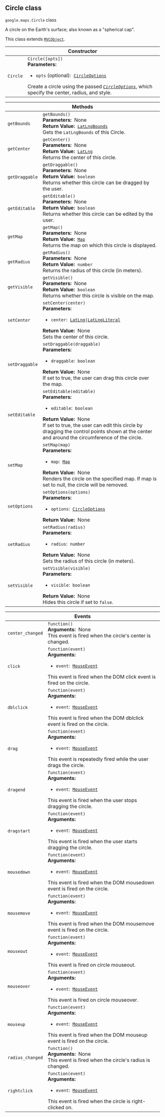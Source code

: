<h2 id="Circle"> Circle class </h2><p>
<code><span itemprop="path">google.maps</span>.<span itemprop="name">Circle</span></code>
class
</p><p>A circle on the Earth's surface; also known as a "spherical cap".</p><p>This class extends
<code><a href="https://github.com/amenadiel/google-maps-documentation/blob/master/docs/MVCObject.md">MVCObject</a></code>.
</p><div class="devsite-table-wrapper"><table class="constructors responsive" summary="class Circle - Constructor">
<thead>
<tr><th colspan="2" id="Circle.constructor">Constructor</th>
</tr></thead>
<tbody>
<tr>
<td><code><span>Circle</span></code></td>
<td><div><code>Circle([opts])</code></div>
<div class="desc"><strong>Parameters:</strong>&nbsp; <ul>
<li><code>opts</code> (optional):&nbsp; <code><a href="https://github.com/amenadiel/google-maps-documentation/blob/master/docs/CircleOptions.md">CircleOptions</a></code></li>
</ul></div>
<div class="desc">Create a circle using the passed <code><em><a href="https://github.com/amenadiel/google-maps-documentation/blob/master/docs/CircleOptions.md">CircleOptions</a></em></code>, which specify the center, radius, and style.</div></td>
</tr>
</tbody>
</table></div><div class="devsite-table-wrapper"><table class="methods responsive" summary="class Circle - Methods">
<thead>
<tr><th colspan="2">Methods</th>
</tr></thead>
<tbody>
<tr id="Circle.getBounds">
<td><code><span>getBounds</span></code></td>
<td><div><code>getBounds()</code></div>
<div class="desc"><strong>Parameters:</strong>&nbsp; None</div>
<div class="desc"><strong>Return Value:</strong>&nbsp; <code><a href="https://github.com/amenadiel/google-maps-documentation/blob/master/docs/LatLngBounds.md">LatLngBounds</a></code></div>
<div class="desc">Gets the <code>LatLngBounds</code> of this Circle.</div></td>
</tr>
<tr id="Circle.getCenter">
<td><code><span>getCenter</span></code></td>
<td><div><code>getCenter()</code></div>
<div class="desc"><strong>Parameters:</strong>&nbsp; None</div>
<div class="desc"><strong>Return Value:</strong>&nbsp; <code><a href="https://github.com/amenadiel/google-maps-documentation/blob/master/docs/LatLng.md">LatLng</a></code></div>
<div class="desc">Returns the center of this circle.</div></td>
</tr>
<tr id="Circle.getDraggable">
<td><code><span>getDraggable</span></code></td>
<td><div><code>getDraggable()</code></div>
<div class="desc"><strong>Parameters:</strong>&nbsp; None</div>
<div class="desc"><strong>Return Value:</strong>&nbsp; <code>boolean</code></div>
<div class="desc">Returns whether this circle can be dragged by the user.</div></td>
</tr>
<tr id="Circle.getEditable">
<td><code><span>getEditable</span></code></td>
<td><div><code>getEditable()</code></div>
<div class="desc"><strong>Parameters:</strong>&nbsp; None</div>
<div class="desc"><strong>Return Value:</strong>&nbsp; <code>boolean</code></div>
<div class="desc">Returns whether this circle can be edited by the user.</div></td>
</tr>
<tr id="Circle.getMap">
<td><code><span>getMap</span></code></td>
<td><div><code>getMap()</code></div>
<div class="desc"><strong>Parameters:</strong>&nbsp; None</div>
<div class="desc"><strong>Return Value:</strong>&nbsp; <code><a href="https://github.com/amenadiel/google-maps-documentation/blob/master/docs/Map.md">Map</a></code></div>
<div class="desc">Returns the map on which this circle is displayed.</div></td>
</tr>
<tr id="Circle.getRadius">
<td><code><span>getRadius</span></code></td>
<td><div><code>getRadius()</code></div>
<div class="desc"><strong>Parameters:</strong>&nbsp; None</div>
<div class="desc"><strong>Return Value:</strong>&nbsp; <code>number</code></div>
<div class="desc">Returns the radius of this circle (in meters).</div></td>
</tr>
<tr id="Circle.getVisible">
<td><code><span>getVisible</span></code></td>
<td><div><code>getVisible()</code></div>
<div class="desc"><strong>Parameters:</strong>&nbsp; None</div>
<div class="desc"><strong>Return Value:</strong>&nbsp; <code>boolean</code></div>
<div class="desc">Returns whether this circle is visible on the map.</div></td>
</tr>
<tr id="Circle.setCenter">
<td><code><span>setCenter</span></code></td>
<td><div><code>setCenter(center)</code></div>
<div class="desc"><strong>Parameters:</strong>&nbsp; <ul>
<li><code>center</code>:&nbsp; <code><a href="https://github.com/amenadiel/google-maps-documentation/blob/master/docs/LatLng.md">LatLng</a>|<a href="https://github.com/amenadiel/google-maps-documentation/blob/master/docs/LatLngLiteral.md">LatLngLiteral</a></code></li>
</ul></div>
<div class="desc"><strong>Return Value:</strong>&nbsp; None</div>
<div class="desc">Sets the center of this circle.</div></td>
</tr>
<tr id="Circle.setDraggable">
<td><code><span>setDraggable</span></code></td>
<td><div><code>setDraggable(draggable)</code></div>
<div class="desc"><strong>Parameters:</strong>&nbsp; <ul>
<li><code>draggable</code>:&nbsp; <code>boolean</code></li>
</ul></div>
<div class="desc"><strong>Return Value:</strong>&nbsp; None</div>
<div class="desc">If set to true, the user can drag this circle over the map.</div></td>
</tr>
<tr id="Circle.setEditable">
<td><code><span>setEditable</span></code></td>
<td><div><code>setEditable(editable)</code></div>
<div class="desc"><strong>Parameters:</strong>&nbsp; <ul>
<li><code>editable</code>:&nbsp; <code>boolean</code></li>
</ul></div>
<div class="desc"><strong>Return Value:</strong>&nbsp; None</div>
<div class="desc">If set to true, the user can edit this circle by dragging the control points shown at the center and around the circumference of the circle.</div></td>
</tr>
<tr id="Circle.setMap">
<td><code><span>setMap</span></code></td>
<td><div><code>setMap(map)</code></div>
<div class="desc"><strong>Parameters:</strong>&nbsp; <ul>
<li><code>map</code>:&nbsp; <code><a href="https://github.com/amenadiel/google-maps-documentation/blob/master/docs/Map.md">Map</a></code></li>
</ul></div>
<div class="desc"><strong>Return Value:</strong>&nbsp; None</div>
<div class="desc">Renders the circle on the specified map. If map is set to null, the circle will be removed.</div></td>
</tr>
<tr id="Circle.setOptions">
<td><code><span>setOptions</span></code></td>
<td><div><code>setOptions(options)</code></div>
<div class="desc"><strong>Parameters:</strong>&nbsp; <ul>
<li><code>options</code>:&nbsp; <code><a href="https://github.com/amenadiel/google-maps-documentation/blob/master/docs/CircleOptions.md">CircleOptions</a></code></li>
</ul></div>
<div class="desc"><strong>Return Value:</strong>&nbsp; None</div>
<div class="desc"></div></td>
</tr>
<tr id="Circle.setRadius">
<td><code><span>setRadius</span></code></td>
<td><div><code>setRadius(radius)</code></div>
<div class="desc"><strong>Parameters:</strong>&nbsp; <ul>
<li><code>radius</code>:&nbsp; <code>number</code></li>
</ul></div>
<div class="desc"><strong>Return Value:</strong>&nbsp; None</div>
<div class="desc">Sets the radius of this circle (in meters).</div></td>
</tr>
<tr id="Circle.setVisible">
<td><code><span>setVisible</span></code></td>
<td><div><code>setVisible(visible)</code></div>
<div class="desc"><strong>Parameters:</strong>&nbsp; <ul>
<li><code>visible</code>:&nbsp; <code>boolean</code></li>
</ul></div>
<div class="desc"><strong>Return Value:</strong>&nbsp; None</div>
<div class="desc">Hides this circle if set to <code>false</code>.</div></td>
</tr>
</tbody>
</table></div><div class="devsite-table-wrapper"><table class="details responsive" summary="class Circle - Events">
<thead>
<tr><th colspan="2">Events</th>
</tr></thead>
<tbody>
<tr id="Circle.center_changed">
<td><code><span>center_changed</span></code></td>
<td><div><code>function()</code></div>
<div class="desc"><strong>Arguments:</strong>&nbsp; None</div>
<div class="desc">This event is fired when the circle's center is changed.</div></td>
</tr>
<tr id="Circle.click">
<td><code><span>click</span></code></td>
<td><div><code>function(event)</code></div>
<div class="desc"><strong>Arguments:</strong>&nbsp; <ul>
<li><code>event</code>:&nbsp; <code><a href="https://github.com/amenadiel/google-maps-documentation/blob/master/docs/MouseEvent.md">MouseEvent</a></code></li>
</ul></div>
<div class="desc">This event is fired when the DOM click event is fired on the circle.</div></td>
</tr>
<tr id="Circle.dblclick">
<td><code><span>dblclick</span></code></td>
<td><div><code>function(event)</code></div>
<div class="desc"><strong>Arguments:</strong>&nbsp; <ul>
<li><code>event</code>:&nbsp; <code><a href="https://github.com/amenadiel/google-maps-documentation/blob/master/docs/MouseEvent.md">MouseEvent</a></code></li>
</ul></div>
<div class="desc">This event is fired when the DOM dblclick event is fired on the circle.</div></td>
</tr>
<tr id="Circle.drag">
<td><code><span>drag</span></code></td>
<td><div><code>function(event)</code></div>
<div class="desc"><strong>Arguments:</strong>&nbsp; <ul>
<li><code>event</code>:&nbsp; <code><a href="https://github.com/amenadiel/google-maps-documentation/blob/master/docs/MouseEvent.md">MouseEvent</a></code></li>
</ul></div>
<div class="desc">This event is repeatedly fired while the user drags the circle.</div></td>
</tr>
<tr id="Circle.dragend">
<td><code><span>dragend</span></code></td>
<td><div><code>function(event)</code></div>
<div class="desc"><strong>Arguments:</strong>&nbsp; <ul>
<li><code>event</code>:&nbsp; <code><a href="https://github.com/amenadiel/google-maps-documentation/blob/master/docs/MouseEvent.md">MouseEvent</a></code></li>
</ul></div>
<div class="desc">This event is fired when the user stops dragging the circle.</div></td>
</tr>
<tr id="Circle.dragstart">
<td><code><span>dragstart</span></code></td>
<td><div><code>function(event)</code></div>
<div class="desc"><strong>Arguments:</strong>&nbsp; <ul>
<li><code>event</code>:&nbsp; <code><a href="https://github.com/amenadiel/google-maps-documentation/blob/master/docs/MouseEvent.md">MouseEvent</a></code></li>
</ul></div>
<div class="desc">This event is fired when the user starts dragging the circle.</div></td>
</tr>
<tr id="Circle.mousedown">
<td><code><span>mousedown</span></code></td>
<td><div><code>function(event)</code></div>
<div class="desc"><strong>Arguments:</strong>&nbsp; <ul>
<li><code>event</code>:&nbsp; <code><a href="https://github.com/amenadiel/google-maps-documentation/blob/master/docs/MouseEvent.md">MouseEvent</a></code></li>
</ul></div>
<div class="desc">This event is fired when the DOM mousedown event is fired on the circle.</div></td>
</tr>
<tr id="Circle.mousemove">
<td><code><span>mousemove</span></code></td>
<td><div><code>function(event)</code></div>
<div class="desc"><strong>Arguments:</strong>&nbsp; <ul>
<li><code>event</code>:&nbsp; <code><a href="https://github.com/amenadiel/google-maps-documentation/blob/master/docs/MouseEvent.md">MouseEvent</a></code></li>
</ul></div>
<div class="desc">This event is fired when the DOM mousemove event is fired on the circle.</div></td>
</tr>
<tr id="Circle.mouseout">
<td><code><span>mouseout</span></code></td>
<td><div><code>function(event)</code></div>
<div class="desc"><strong>Arguments:</strong>&nbsp; <ul>
<li><code>event</code>:&nbsp; <code><a href="https://github.com/amenadiel/google-maps-documentation/blob/master/docs/MouseEvent.md">MouseEvent</a></code></li>
</ul></div>
<div class="desc">This event is fired on circle mouseout.</div></td>
</tr>
<tr id="Circle.mouseover">
<td><code><span>mouseover</span></code></td>
<td><div><code>function(event)</code></div>
<div class="desc"><strong>Arguments:</strong>&nbsp; <ul>
<li><code>event</code>:&nbsp; <code><a href="https://github.com/amenadiel/google-maps-documentation/blob/master/docs/MouseEvent.md">MouseEvent</a></code></li>
</ul></div>
<div class="desc">This event is fired on circle mouseover.</div></td>
</tr>
<tr id="Circle.mouseup">
<td><code><span>mouseup</span></code></td>
<td><div><code>function(event)</code></div>
<div class="desc"><strong>Arguments:</strong>&nbsp; <ul>
<li><code>event</code>:&nbsp; <code><a href="https://github.com/amenadiel/google-maps-documentation/blob/master/docs/MouseEvent.md">MouseEvent</a></code></li>
</ul></div>
<div class="desc">This event is fired when the DOM mouseup event is fired on the circle.</div></td>
</tr>
<tr id="Circle.radius_changed">
<td><code><span>radius_changed</span></code></td>
<td><div><code>function()</code></div>
<div class="desc"><strong>Arguments:</strong>&nbsp; None</div>
<div class="desc">This event is fired when the circle's radius is changed.</div></td>
</tr>
<tr id="Circle.rightclick">
<td><code><span>rightclick</span></code></td>
<td><div><code>function(event)</code></div>
<div class="desc"><strong>Arguments:</strong>&nbsp; <ul>
<li><code>event</code>:&nbsp; <code><a href="https://github.com/amenadiel/google-maps-documentation/blob/master/docs/MouseEvent.md">MouseEvent</a></code></li>
</ul></div>
<div class="desc">This event is fired when the circle is right-clicked on.</div></td>
</tr>
</tbody>
</table></div>